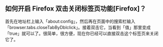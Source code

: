 ## 如何开启 Firefox 双击关闭标签页功能[Firefox]？

首先在地址栏上输入「about:config」，然后再在页面中的搜索栏输入「browser.tabs.closeTabByDblclick」。接着双击它，当看到「值」那里变成「true」就可以了。很简单，很方便，现在你已经可以直接双击这个标签页来关闭它了。
